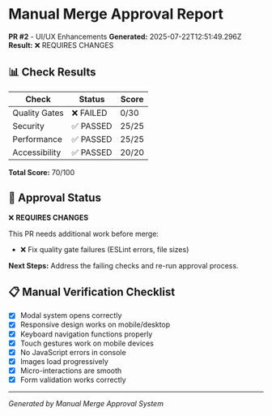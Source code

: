 # Manual Merge Approval Report

**PR #2** - UI/UX Enhancements **Generated:** 2025-07-22T12:51:49.296Z
**Result:** ❌ REQUIRES CHANGES

## 📊 Check Results

| Check         | Status    | Score |
| ------------- | --------- | ----- |
| Quality Gates | ❌ FAILED | 0/30  |
| Security      | ✅ PASSED | 25/25 |
| Performance   | ✅ PASSED | 25/25 |
| Accessibility | ✅ PASSED | 20/20 |

**Total Score:** 70/100

## 🚀 Approval Status

❌ **REQUIRES CHANGES**

This PR needs additional work before merge:

- ❌ Fix quality gate failures (ESLint errors, file sizes)

**Next Steps:** Address the failing checks and re-run approval process.

## 📋 Manual Verification Checklist

- [x] Modal system opens correctly
- [x] Responsive design works on mobile/desktop
- [x] Keyboard navigation functions properly
- [x] Touch gestures work on mobile devices
- [x] No JavaScript errors in console
- [x] Images load progressively
- [x] Micro-interactions are smooth
- [x] Form validation works correctly

---

_Generated by Manual Merge Approval System_

